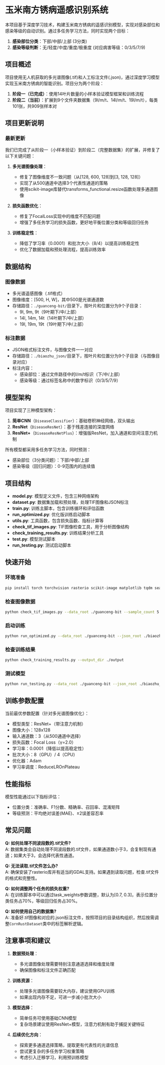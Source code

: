 # 玉米南方锈病遥感识别系统

本项目基于深度学习技术，构建玉米南方锈病的遥感识别模型，实现对感染部位和感染等级的自动识别。通过多任务学习方法，同时实现两个目标：

1. **感染部位分类**：下部/中部/上部 (3分类)
2. **感染等级判断**：无/轻度/中度/重度/极重度 (对应病害等级：0/3/5/7/9)

## 项目概述

项目使用无人机获取的多光谱图像(.tif)和人工标注文件(.json)，通过深度学习模型实现玉米南方锈病的智能识别。项目分为两个阶段：

1. **阶段一（已完成）**：使用14叶片数量的小样本验证模型框架和训练流程
2. **阶段二（当前）**：扩展到9个文件夹数据集（9l/m/t、14l/m/t、19l/m/t），每类101张，共909张样本对

## 项目更新说明

### 最新更新
我们已完成了从阶段一（小样本验证）到阶段二（完整数据集）的扩展，并修复了以下关键问题：

1. **多光谱图像处理**：
   - 修复了图像维度不一致问题（从[128, 600, 128]到[3, 128, 128]）
   - 实现了从500通道中选择3个代表性通道的策略
   - 使用scikit-image库替代transforms_functional.resize函数处理多通道图像

2. **损失函数优化**：
   - 修复了FocalLoss实现中的维度不匹配问题
   - 增强了多任务学习的损失函数，更好地平衡位置分类和等级回归任务

3. **训练稳定性**：
   - 降低了学习率（0.0001）和批次大小（8/4）以提高训练稳定性
   - 优化了数据加载和预处理流程，提高训练效率

## 数据结构

### 图像数据
- 多光谱遥感图像（.tif格式）
- 图像维度：[500, H, W]，其中500是光谱通道数
- 存储路径：`./guanceng-bit/`目录下，按叶片和位置分为9个子目录：
  - 9l, 9m, 9t（9叶期下/中/上部）
  - 14l, 14m, 14t（14叶期下/中/上部）
  - 19l, 19m, 19t（19叶期下/中/上部）

### 标注数据
- JSON格式标注文件，与图像文件一一对应
- 存储路径：`./biaozhu_json/`目录下，按叶片和位置分为9个子目录（与图像目录对应）
- 标注内容：
  - 感染部位：通过文件路径中的l/m/t标识（下/中/上部）
  - 感染等级：通过标签名称中的数字标识（0/3/5/7/9）

## 模型架构

项目实现了三种模型架构：
1. **简单CNN**（`DiseaseClassifier`）：基础卷积神经网络，双头输出
2. **ResNet**（`DiseaseResNet`）：基于残差连接的深度网络
3. **ResNet+**（`DiseaseResNetPlus`）：增强版ResNet，加入通道和空间注意力机制

所有模型都采用多任务学习方法，同时预测：
- 感染部位（3分类问题）：下部/中部/上部
- 感染等级（回归问题）：0-9范围内的连续值

## 项目结构

- **model.py**: 模型定义文件，包含三种网络架构
- **dataset.py**: 数据集加载和预处理，处理TIF图像和JSON标注
- **train.py**: 训练主脚本，包含训练循环和评估函数
- **run_optimized.py**: 优化版训练启动脚本
- **utils.py**: 工具函数，包含损失函数、指标计算等
- **check_tif_images.py**: TIF图像检查工具，用于分析图像结构
- **check_training_results.py**: 训练结果分析工具
- **test.py**: 模型测试脚本
- **run_testing.py**: 测试启动脚本

## 快速开始

### 环境准备
```bash
pip install torch torchvision rasterio scikit-image matplotlib tqdm seaborn numpy pillow
```

### 检查图像数据
```bash
python check_tif_images.py --data_root ./guanceng-bit --sample_count 5 --visualize
```

### 启动训练
```bash
python run_optimized.py --data_root ./guanceng-bit --json_root ./biaozhu_json --num_workers 0 --batch_size 8 --output_dir ./output_continued --model_type resnet
```

### 检查训练结果
```bash
python check_training_results.py --output_dir ./output
```

### 测试模型
```bash
python run_testing.py --data_root ./guanceng-bit --json_root ./biaozhu_json --model_path ./output/best_model.pth
```

## 训练参数配置

当前最优参数配置（针对多光谱图像优化）：
- 模型类型：ResNet+（带注意力机制）
- 图像大小：128x128
- 输入通道数：3（从500通道中选择）
- 损失函数：Focal Loss（γ=2.0）
- 学习率：0.0001（降低以提高稳定性）
- 批次大小：8（GPU）/ 4（CPU）
- 优化器：Adam
- 学习率调度：ReduceLROnPlateau

## 性能指标

模型性能通过以下指标评估：
- 位置分类：准确率、F1分数、精确率、召回率、混淆矩阵
- 等级预测：平均绝对误差(MAE)、±2误差容忍率

## 常见问题

**Q: 如何处理不同波段数的.tif文件?**  
A: 数据集类会自动处理不同波段数的.tif文件，如果通道数小于3，会复制现有通道；如果大于3，会选择代表性通道。

**Q: 无法读取.tif文件怎么办?**  
A: 确保安装了rasterio库并有适当的GDAL支持。如果遇到读取问题，检查.tif文件的格式和完整性。

**Q: 如何调整两个任务的损失权重?**  
A: 在训练脚本中可以通过task_weights参数调整，默认为[0.7, 0.3]，表示位置分类任务占70%，等级回归任务占30%。

**Q: 如何使用自己的数据集?**  
A: 准备好.tif图像和对应的.json标注文件，按照项目的目录结构组织，然后按需调整`CornRustDataset`类中的标签解析逻辑。

## 注意事项和建议

1. **数据预处理**：
   - 多光谱图像处理需要特别注意通道选择和维度处理
   - 确保图像和标注文件正确匹配

2. **训练资源**：
   - 处理多光谱图像需要较大内存，建议使用GPU训练
   - 如果出现内存不足，可进一步减小批次大小

3. **模型选择**：
   - 简单任务可使用基础CNN模型
   - 复杂场景建议使用ResNet+模型，注意力机制有助于捕捉关键特征

4. **后续优化方向**：
   - 探索更多通道选择策略，提取更有代表性的光谱信息
   - 尝试更复杂的多任务学习权重策略
   - 考虑引入迁移学习，利用预训练模型